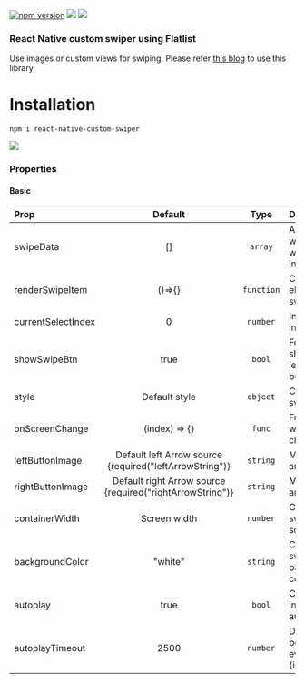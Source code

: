 <p align="left">
  <a href="https://www.npmjs.com/package/react-native-custom-swiper"><img alt="npm version" src="https://img.shields.io/badge/npm-v1.0.14-green.svg"></a>
  <a href="https://www.npmjs.com/package/react-native-custom-swiper"><img src="https://img.shields.io/badge/downloads-%3E1K-yellow.svg"></a>
  <a href="https://www.npmjs.com/package/react-native-custom-swiper"<><img src="https://img.shields.io/badge/license-MIT-orange.svg"></a>
</p>

### React Native custom swiper using Flatlist

Use images or custom views for swiping, Please refer [this blog](https://www.logisticinfotech.com/blog/custom-swiper-react-native-flatlist/) to use this library.

# Installation

```
npm i react-native-custom-swiper
```

![](RNCustomSwiper.gif)

### Properties

#### Basic

| Prop               |                          Default                          |    Type    | Description                                     |
| :----------------- | :-------------------------------------------------------: | :--------: | :---------------------------------------------- |
| swipeData          |                            []                             |  `array`   | Array of data which user want to show in swiper |
| renderSwipeItem    |                          ()=>{}                           | `function` | Create element of swiper                        |
| currentSelectIndex |                             0                             |  `number`  | Index of initial screen.                        |
| showSwipeBtn       |                           true                            |   `bool`   | For hide or show left/right button              |
| style              |                       Default style                       |  `object`  | Change swiper style                             |
| onScreenChange     |                       (index) => {}                       |   `func`   | Function call when screen changed               |
| leftButtonImage    |  Default left Arrow source {required("leftArrowString")}  |  `string`  | Modify left arrow image                         |
| rightButtonImage   | Default right Arrow source {required("rightArrowString")} |  `string`  | Modify right arrow image                        |
| containerWidth     |                       Screen width                        |  `number`  | Customize swiper screen width                   |
| backgroundColor    |                          "white"                          |  `string`  | Customize swiper background color               |
| autoplay           |                           true                            |   `bool`   | Change slide index automatically                |
| autoplayTimeout    |                           2500                            |  `number`  | Delay between every slide (in Second)           |
